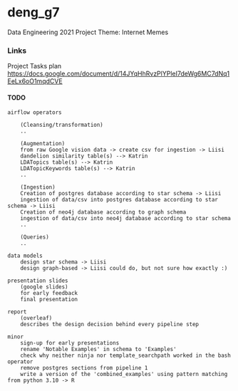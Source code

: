 # deng_g7
Data Engineering 2021 Project Theme: Internet Memes

### Links
Project Tasks plan
https://docs.google.com/document/d/14JYqHhRvzPlYPleI7deWg6MC7dNq1EeLx6oO1mqdCVE

#### TODO

    airflow operators

        (Cleansing/transformation)
        ..

        (Augmentation)
        from raw Google vision data -> create csv for ingestion -> Liisi
        dandelion similarity table(s) --> Katrin
        LDATopics table(s) --> Katrin
        LDATopicKeywords table(s) --> Katrin
        ..

        (Ingestion)
        Creation of postgres database according to star schema -> Liisi
        ingestion of data/csv into postgres database according to star schema -> Liisi
        Creation of neo4j database according to graph schema
        ingestion of data/csv into neo4j database according to star schema
        ..

        (Queries)
        ..

    data models
        design star schema -> Liisi
        design graph-based -> Liisi could do, but not sure how exactly :)

    presentation slides
        (google slides)
        for early feedback
        final presentation

    report
        (overleaf)
        describes the design decision behind every pipeline step

    minor
        sign-up for early presentations
        rename 'Notable Examples' in schema to 'Examples'
        check why neither ninja nor template_searchpath worked in the bash operator
        remove postgres sections from pipeline 1
        write a version of the 'combined_examples' using pattern matching from python 3.10 -> R
